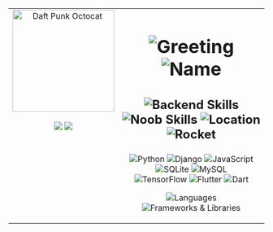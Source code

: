 <table align="center" width="100%">
  <tr>
    <td align="center" valign="top" width="30%">
      <img src="https://octodex.github.com/images/daftpunktocat-guy.gif" width="200px" alt="Daft Punk Octocat">
      <br>
      <br>
      <a href="https://www.linkedin.com/in/kmvishnu" target="_blank"><img src="https://img.shields.io/badge/Connect%20with%20me%20on%20LinkedIn-blue?style=for-the-badge&logo=linkedin"></a>
      <a href="https://twitter.com/jztchl" target="_blank"><img src="https://img.shields.io/badge/Follow%20me%20on%20Twitter-blue?style=for-the-badge&logo=twitter"></a>
    </td>
    <td align="center" valign="top" width="70%">
      <h1 align="center" style="font-size: 36px;">
        <img src="https://img.shields.io/badge/-Hey%20there!-yellowgreen?style=for-the-badge" alt="Greeting">
        <img src="https://img.shields.io/badge/-Vishnu%20K%20M-orange?style=for-the-badge" alt="Name">
      </h1>
      <h3 align="center" style="font-size: 24px;">
        <img src="https://img.shields.io/badge/-Backend%20Maestro-darkred?style=for-the-badge" alt="Backend Skills">
        <img src="https://img.shields.io/badge/-Noob%20Developer-lightgrey?style=for-the-badge" alt="Noob Skills">
        <img src="https://img.shields.io/badge/-from%20India-blue?style=for-the-badge" alt="Location">
        <img src="https://img.shields.io/badge/-🚀-critical?style=for-the-badge" alt="Rocket">
      </h3>
      <p align="center">
        <img src="https://img.shields.io/badge/-Python-blue?style=for-the-badge&logo=python&logoColor=white" alt="Python">
        <img src="https://img.shields.io/badge/-Django-darkgreen?style=for-the-badge&logo=django&logoColor=white" alt="Django">
        <img src="https://img.shields.io/badge/-JavaScript-yellow?style=for-the-badge&logo=javascript&logoColor=white" alt="JavaScript">
        <img src="https://img.shields.io/badge/-SQLite-blue?style=for-the-badge&logo=sqlite&logoColor=white" alt="SQLite">
        <img src="https://img.shields.io/badge/-MySQL-blueviolet?style=for-the-badge&logo=mysql&logoColor=white" alt="MySQL">
        <br>
        <img src="https://img.shields.io/badge/-TensorFlow-orange?style=for-the-badge&logo=tensorflow&logoColor=white" alt="TensorFlow">
        <img src="https://img.shields.io/badge/-Flutter-blue?style=for-the-badge&logo=flutter&logoColor=white" alt="Flutter">
        <img src="https://img.shields.io/badge/-Dart-blue?style=for-the-badge&logo=dart&logoColor=white" alt="Dart">
      </p>
      <p align="center">
        <img src="https://img.shields.io/badge/Languages-Python%20%7C%20JavaScript%20%7C%20C%2B%2B%20%7C%20Java%20%7C%20HTML%20%7C%20CSS%20%7C%20Dart-blue" alt="Languages">
        <br>
        <img src="https://img.shields.io/badge/Frameworks%20%26%20Libraries-Django%20%7C%20Django%20REST%20Framework%20%7C%20Bootstrap%20%7C%20TensorFlow%20%7C%20Flutter%20%7C%20Dart-darkgreen" alt="Frameworks & Libraries">
      </p>
    </td>
  </tr>
</table>
